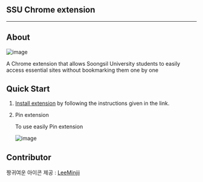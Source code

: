 ## SSU Chrome extension
---

## About
![image](https://user-images.githubusercontent.com/66214527/144831126-0e5a287c-42a2-4538-8542-f67512685fba.png)

A Chrome extension that allows Soongsil University students to easily access essential sites without bookmarking them one by one

## Quick Start

1. [Install extension](https://chrome.google.com/webstore/detail/%EC%88%AD%EC%8B%A4%EB%8C%80-%EB%B0%94%EB%A1%9C%EA%B0%80%EA%B8%B0/molglllgllfhdlpkdfadjogihdminaja/related?utm_source=chrome-ntp-icon) by following the instructions given in the link.
2. Pin extension
   
    To use easily Pin extension
    
    ![image](https://user-images.githubusercontent.com/66214527/144822464-57c90229-5536-494b-b9d2-185de6209ebf.png)


## Contributor
   짱귀여운 아이콘 제공 : [LeeMinjii](https://github.com/LeeMinJii)
